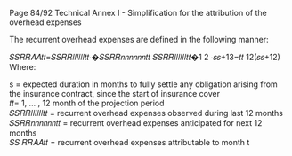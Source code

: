  
Page 84/92 
Technical Annex I - Simplification for the attribution of the overhead expenses  
 
The recurrent overhead expenses are defined in the following manner:  
 
𝑆𝑆𝑅𝑅𝐴𝐴𝑡𝑡=𝑆𝑆𝑅𝑅𝑙𝑙𝑙𝑙𝑙𝑙𝑡𝑡∙�𝑆𝑆𝑅𝑅𝑛𝑛𝑛𝑛𝑛𝑛𝑡𝑡
𝑆𝑆𝑅𝑅𝑙𝑙𝑙𝑙𝑙𝑙𝑡𝑡�1
2
∙𝑠𝑠+13−𝑡𝑡
12(𝑠𝑠+12) 
Where:  
 
s = expected duration in months to fully settle any obligation arising from the insurance contract, 
since the start of insurance cover  
𝑡𝑡= 1, … , 12 month of the projection period  
𝑆𝑆𝑅𝑅𝑙𝑙𝑙𝑙𝑙𝑙𝑡𝑡 = recurrent overhead expenses observed during last 12 months  
𝑆𝑆𝑅𝑅𝑛𝑛𝑛𝑛𝑛𝑛𝑡𝑡 = recurrent overhead expenses anticipated for next 12 months  
𝑆𝑆
𝑅𝑅𝐴𝐴𝑡𝑡 = recurrent overhead expenses attributable to month t 
 
      
 
         
 
       
